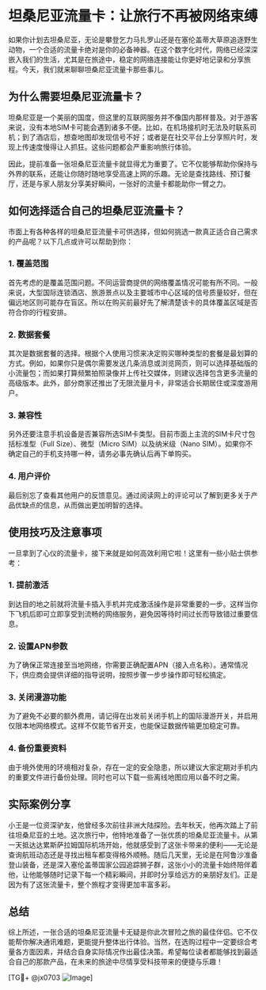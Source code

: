 # 坦桑尼亚流量卡：让旅行不再被网络束缚

如果你计划去坦桑尼亚，无论是攀登乞力马扎罗山还是在塞伦盖蒂大草原追逐野生动物，一个合适的流量卡绝对是你的必备神器。在这个数字化时代，网络已经深深嵌入我们的生活，尤其是在旅途中，稳定的网络连接能让你更好地记录和分享旅程。今天，我们就来聊聊坦桑尼亚流量卡那些事儿。

## 为什么需要坦桑尼亚流量卡？

坦桑尼亚是一个美丽的国度，但这里的互联网服务并不像国内那样普及。对于游客来说，没有本地SIM卡可能会遇到诸多不便。比如，在机场接机时无法及时联系司机；到了酒店后，想查地图却发现信号不好；或者是在社交平台上分享照片时，发现上传速度慢得让人抓狂。这些问题都会严重影响旅行体验。

因此，提前准备一张坦桑尼亚流量卡就显得尤为重要了。它不仅能够帮助你保持与外界的联系，还能让你随时随地享受高速上网的乐趣。无论是查找路线、预订餐厅，还是与家人朋友分享美好瞬间，一张好的流量卡都能助你一臂之力。

## 如何选择适合自己的坦桑尼亚流量卡？

市面上有各种各样的坦桑尼亚流量卡可供选择，但如何挑选一款真正适合自己需求的产品呢？以下几点或许可以帮助到你：

### 1. 覆盖范围
首先考虑的是覆盖范围问题。不同运营商提供的网络覆盖情况可能有所不同。一般来说，大型国际连锁酒店、旅游景点以及主要城市中心区域的信号质量较好，但在偏远地区则可能存在盲区。所以在购买前最好先了解清楚该卡的具体覆盖区域是否符合你的行程安排。

### 2. 数据套餐
其次是数据套餐的选择。根据个人使用习惯来决定购买哪种类型的套餐是最划算的方式。例如，如果你只是偶尔需要发送几条消息或浏览网页，则可以选择基础版的小流量包；而如果打算频繁拍照录像并上传社交媒体，则建议选择包含更多流量的高级版本。此外，部分商家还推出了无限流量月卡，非常适合长期居住或深度游用户。

### 3. 兼容性
另外还要注意手机设备是否兼容所选SIM卡类型。目前市面上主流的SIM卡尺寸包括标准型（Full Size）、微型（Micro SIM）以及纳米级（Nano SIM）。如果你不确定自己的手机支持哪一种，请务必事先确认后再下单购买。

### 4. 用户评价
最后别忘了查看其他用户的反馈意见。通过阅读网上的评论可以了解到更多关于产品优缺点的信息，从而做出更加明智的选择。

## 使用技巧及注意事项

一旦拿到了心仪的流量卡，接下来就是如何高效利用它啦！这里有一些小贴士供参考：

### 1. 提前激活
到达目的地之前就将流量卡插入手机并完成激活操作是非常重要的一步。这样当你下飞机后即可立即享受到流畅的网络服务，避免因等待时间过长而导致错过重要信息。

### 2. 设置APN参数
为了确保正常连接至当地网络，你需要正确配置APN（接入点名称）。通常情况下，供应商会提供详细的指导说明，按照步骤一步步操作即可轻松搞定。

### 3. 关闭漫游功能
为了避免不必要的额外费用，请记得在出发前关闭手机上的国际漫游开关，并启用仅限本地网络模式。这样不仅能节省开支，也能保证数据传输更加稳定可靠。

### 4. 备份重要资料
由于境外使用的环境相对复杂，存在一定的安全隐患，所以建议大家定期对手机内的重要文件进行备份处理。同时也可以下载一些离线地图应用以备不时之需。

## 实际案例分享

小王是一位资深驴友，他曾经多次前往非洲大陆探险。去年秋天，他再次踏上了前往坦桑尼亚的土地。这次旅行中，他特地准备了一张优质的坦桑尼亚流量卡。从第一天抵达达累斯萨拉姆国际机场开始，他就感受到了这张卡带来的便利——无论是查询航班动态还是寻找出租车都变得格外顺畅。随后几天里，无论是在阿鲁沙准备登山装备，还是深入塞伦盖蒂国家公园追踪狮子群，这张小小的流量卡始终陪伴着他，让他能够随时记录下每一个精彩瞬间，并即时分享给远方的亲朋好友们。正是因为有了这张流量卡，整个旅程才变得更加丰富多彩。

## 总结

综上所述，一张合适的坦桑尼亚流量卡无疑是你此次冒险之旅的最佳伴侣。它不仅能帮你解决通讯难题，更能提升整体出行体验。当然，在选购过程中一定要综合考量各方面因素，并结合自身实际情况作出最佳决策。希望每位读者都能够找到最适合自己的那款产品，在未来的旅途中尽情享受科技带来的便捷与乐趣！

[TG💪+ @jx0703 ![Image](https://github.com/user-attachments/assets/dbca1d08-cadb-493c-b0ec-ad6f7a83f270)]